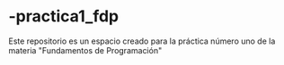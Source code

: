 # -practica1_fdp
Este repositorio es un espacio creado para la práctica número uno de la materia "Fundamentos de Programación"
